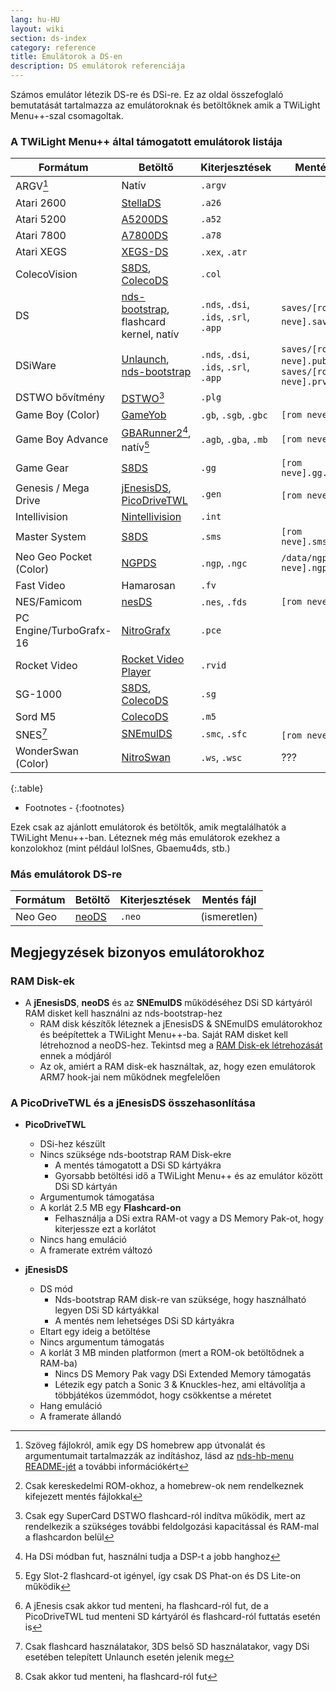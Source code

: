 ```yaml
---
lang: hu-HU
layout: wiki
section: ds-index
category: reference
title: Emulátorok a DS-en
description: DS emulátorok referenciája
---
```


Számos emulátor létezik DS-re és DSi-re. Ez az oldal összefoglaló bemutatását tartalmazza az emulátoroknak és betöltőknek amik a TWiLight Menu++-szal csomagoltak.

### A TWiLight Menu++ által támogatott emulátorok listája

| Formátum                | Betöltő                                         | Kiterjesztések                         | Mentés fájl                                    |
| ----------------------- | ----------------------------------------------- | -------------------------------------- | ---------------------------------------------- |
| ARGV[^1]                | Natív                                           | `.argv`                                |                                                |
| Atari 2600              | [StellaDS][stellads]                            | `.a26`                                 |                                                |
| Atari 5200              | [A5200DS][a5200ds]                              | `.a52`                                 |                                                |
| Atari 7800              | [A7800DS][a7800ds]                              | `.a78`                                 |                                                |
| Atari XEGS              | [XEGS-DS][xegs-ds]                              | `.xex`, `.atr`                         |                                                |
| ColecoVision            | [S8DS][s8ds], [ColecoDS][colecods]              | `.col`                                 |                                                |
| DS                      | [nds-bootstrap][ndsbs], flashcard kernel, natív | `.nds`, `.dsi`, `.ids`, `.srl`, `.app` | `saves/[rom neve].sav`[^2]                     |
| DSiWare                 | [Unlaunch][unlaunch], [nds-bootstrap][ndsbs]    | `.nds`, `.dsi`, `.ids`, `.srl`, `.app` | `saves/[rom neve].pub`, `saves/[rom neve].prv` |
| DSTWO bővítmény         | [DSTWO][dstwo][^3]                              | `.plg`                                 |                                                |
| Game Boy (Color)        | [GameYob][gameyob]                              | `.gb`, `.sgb`, `.gbc`                  | `[rom neve].sav`                               |
| Game Boy Advance        | [GBARunner2][gbarunner2][^4], natív[^5]         | `.agb`, `.gba`, `.mb`                  | `[rom neve].sav`                               |
| Game Gear               | [S8DS][s8ds]                                    | `.gg`                                  | `[rom neve].gg.sav`                            |
| Genesis / Mega Drive    | [jEnesisDS][jenesis], [PicoDriveTWL][pdtwl]     | `.gen`                                 | `[rom neve].srm`[^6]                           |
| Intellivision           | [Nintellivision][nintellivision]                | `.int`                                 |                                                |
| Master System           | [S8DS][s8ds]                                    | `.sms`                                 | `[rom neve].sms.sav`                           |
| Neo Geo Pocket (Color)  | [NGPDS][ngpds]                                  | `.ngp`, `.ngc`                         | `/data/ngpds/[rom neve].ngp.fla`               |
| Fast Video              | Hamarosan                                       | `.fv`                                  |                                                |
| NES/Famicom             | [nesDS][nesds]                                  | `.nes`, `.fds`                         | `[rom neve].sav`                               |
| PC Engine/TurboGrafx-16 | [NitroGrafx][nitrografx]                        | `.pce`                                 |                                                |
| Rocket Video            | [Rocket Video Player][rvidplayer]               | `.rvid`                                |                                                |
| SG-1000                 | [S8DS][s8ds], [ColecoDS][colecods]              | `.sg`                                  |                                                |
| Sord M5                 | [ColecoDS][colecods]                            | `.m5`                                  |                                                |
| SNES[^7]                | [SNEmulDS][snemulds]                            | `.smc`, `.sfc`                         | `[rom neve].srm`[^8]                           |
| WonderSwan (Color)      | [NitroSwan][nitroswan]                          | `.ws`, `.wsc`                          | ???                                            |
{:.table}

- Footnotes -
{:footnotes}

Ezek csak az ajánlott emulátorok és betöltők, amik megtalálhatók a TWiLight Menu++-ban. Léteznek még más emulátorok ezekhez a konzolokhoz (mint például lolSnes, Gbaemu4ds, stb.)

### Más emulátorok DS-re

| Formátum | Betöltő        | Kiterjesztések | Mentés fájl  |
| -------- | -------------- | -------------- | ------------ |
| Neo Geo  | [neoDS][neods] | `.neo`         | (ismeretlen) |

## Megjegyzések bizonyos emulátorokhoz
### RAM Disk-ek
- A **jEnesisDS**, **neoDS** és az **SNEmulDS** működéséhez DSi SD kártyáról RAM disket kell használni az nds-bootstrap-hez
   - RAM disk készítők léteznek a jEnesisDS & SNEmulDS emulátorokhoz és beépítettek a TWiLight Menu++-ba. Saját RAM disket kell létrehoznod a neoDS-hez. Tekintsd meg a [RAM Disk-ek létrehozását](../twilightmenu/creating-ram-disks) ennek a módjáról
   - Az ok, amiért a RAM disk-ek használtak, az, hogy ezen emulátorok ARM7 hook-jai nem működnek megfelelően

### A PicoDriveTWL és a jEnesisDS összehasonlítása
- **PicoDriveTWL**
   - DSi-hez készült
   - Nincs szüksége nds-bootstrap RAM Disk-ekre
      - A mentés támogatott a DSi SD kártyákra
      - Gyorsabb betöltési idő a TWiLight Menu++ és az emulátor között DSi SD kártyán
   - Argumentumok támogatása
   - A korlát 2.5 MB egy **Flashcard-on**
      - Felhasználja a DSi extra RAM-ot vagy a DS Memory Pak-ot, hogy kiterjessze ezt a korlátot
   - Nincs hang emuláció
   - A framerate extrém változó

- **jEnesisDS**
   - DS mód
      - Nds-bootstrap RAM disk-re van szüksége, hogy használható legyen DSi SD kártyákkal
      - A mentés nem lehetséges DSi SD kártyákra
   - Eltart egy ideig a betöltése
   - Nincs argumentum támogatás
   - A korlát 3 MB minden platformon (mert a ROM-ok betöltődnek a RAM-ba)
      - Nincs DS Memory Pak vagy DSi Extended Memory támogatás
      - Létezik egy patch a Sonic 3 & Knuckles-hez, ami eltávolítja a többjátékos üzemmódot, hogy csökkentse a méretet
   - Hang emuláció
   - A framerate állandó


<!-- Links for tables -->
[^1]: Szöveg fájlokról, amik egy DS homebrew app útvonalát és argumentumait tartalmazzák az indításhoz, lásd az [nds-hb-menu README-jét](https://github.com/devkitPro/nds-hb-menu#passing-arguments) a további információkért
[^2]: Csak kereskedelmi ROM-okhoz, a homebrew-ok nem rendelkeznek kifejezett mentés fájlokkal
[^3]: Csak egy SuperCard DSTWO flashcard-ról indítva működik, mert az rendelkezik a szükséges további feldolgozási kapacitással és RAM-mal a flashcardon belül
[^4]: Ha DSi módban fut, használni tudja a DSP-t a jobb hanghoz
[^5]: Egy Slot-2 flashcard-ot igényel, így csak DS Phat-on és DS Lite-on működik
[^6]: A jEnesis csak akkor tud menteni, ha flashcard-ról fut, de a PicoDriveTWL tud menteni SD kártyáról és flashcard-ról futtatás esetén is
[^7]: Csak flashcard használatakor, 3DS belső SD használatakor, vagy DSi esetében telepített Unlaunch esetén jelenik meg
[^8]: Csak akkor tud menteni, ha flashcard-ról fut

[a5200ds]: https://github.com/wavemotion-dave/A5200DS
[a7800ds]: https://github.com/wavemotion-dave/A7800DS
[colecods]: https://github.com/wavemotion-dave/ColecoDS
[dstwo]: http://eng.supercard.sc
[gameyob]: https://github.com/Drenn1/GameYob
[gbarunner2]: https://github.com/Gericom/GBARunner2
[jenesis]: https://www.gamebrew.org/wiki/JEnesisDS
[ndsbs]: https://github.com/DS-Homebrew/nds-bootstrap
[nesds]: https://github.com/DS-Homebrew/NesDS
[ngpds]: https://github.com/FluBBaOfWard/NGPDS
[nitrografx]: https://www.gamebrew.org/wiki/NitroGrafx
[nitroswan]: https://github.com/FluBBaOfWard/NitroSwan
[pdtwl]: https://github.com/DS-Homebrew/PicoDriveTWL
[rvidplayer]: https://gbatemp.net/threads/539163
[s8ds]: https://github.com/FluBBaOfWard/S8DS
[snemulds]: https://www.gamebrew.org/wiki/SNEmulDS
[stellads]: https://github.com/wavemotion-dave/StellaDS
[unlaunch]: https://problemkaputt.de/unlaunch.htm
[xegs-ds]: https://github.com/wavemotion-dave/XEGS-DS
[neods]: https://www.gamebrew.org/wiki/NeoDS
[nintellivision]: https://github.com/wavemotion-dave/NINTV-DS
